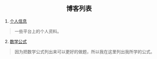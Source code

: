 ## <center>博客列表</center>

1. [个人信息](./_posts/2022-07-28-personal-information.html)

> 一些平台上的个人资料。

2. [数学公式](./_posts/2022/08/18/math-formula.html)

> 因为把数学公式列出来可以更好的做题，所以我在这里列出我所学的公式。